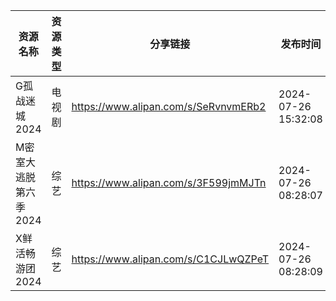 | 资源名称          | 资源类型 | 分享链接                                 | 发布时间                |
| ------------- | ---- | ------------------------------------ | ------------------- |
| G孤战迷城2024     | 电视剧  | https://www.alipan.com/s/SeRvnvmERb2 | 2024-07-26 15:32:08 |
| M密室大逃脱第六季2024 | 综艺   | https://www.alipan.com/s/3F599jmMJTn | 2024-07-26 08:28:07 |
| X鲜活畅游团2024    | 综艺   | https://www.alipan.com/s/C1CJLwQZPeT | 2024-07-26 08:28:09 |

